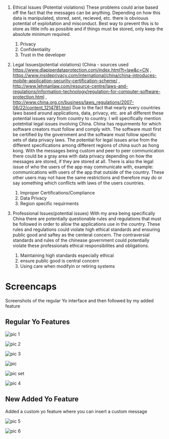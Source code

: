 1. Ethical Issues (Potential violations)
These problems could arise based off the fact that the messages can be anything. Depending on how this data is manipulated, stored, sent, recieved, etc. there is obviouus potential of exploitation and misconduct. Best way to prevent this is to store as little info as possible and if things must be stored, only keep the absolute minimum required.
      1. Privacy
      2. Confidentiality 
      3. Trust in the developer
      
2. Legal Issues(potential violations)
(China - sources used https://www.dlapiperdataprotection.com/index.html?t=law&c=CN , https://www.insideprivacy.com/international/china/china-introduces-mobile-application-security-certification-scheme/ ,
http://www.lehmanlaw.com/resource-centre/laws-and-regulations/information-technology/regulation-for-computer-software-protection.html ,
http://www.china.org.cn/business/laws_regulations/2007-06/22/content_1214781.htm)
Due to the fact that nearly every countries laws based around applications, data, privacy, etc. are all different these potential issues vary from country to country. I will specifically mention potetntial legal issues involving China. China has requirments for which software creators must follow and comply with. The software must first be certified by the government and the software must follow specific sets of data privacy laws. The potential for legal issues arise from the different specifications among different regions of china such as hong kong. With the messages being custom and peer to peer communication there could be a gray area with data privacy depending on how the messages are stored, if they are stored at all. There is also the legal issue of who the users of the app may communicate with, example: communications with users of the app that outside of the country. These other users may not have the same restrictions and therefore may do or say something which conflicts with laws of the users countries.
      1. Improper Certifications/Compliance
      2. Data Privacy
      3. Region specific requirments
 
3. Professional Issues(potential issues) With my area being specifically China there are potentially questionable rules and regulations that must be followed in order to allow the applications use in the country. These rules and regulations could violate high ethical standards and ensuring public good and saftey as the centeral concern. The contraversial standards and rules of the chinease government could potentially violate these professionals ethical responsibilites and obligations.
      1. Maintaining high standards especially ethical
      2. ensure public good is central concern
      3. Using care when modifyin or retiring systems 

# Screencaps
Screenshots of the regular Yo interface and then followed by my added feature


## Regular Yo Features

![pic 1](https://github.com/mrcorydwhite/Midterm-Specs/blob/master/pics/1.PNG)

![pic 2](https://github.com/mrcorydwhite/Midterm-Specs/blob/master/pics/2.PNG)

![pic 3](https://github.com/mrcorydwhite/Midterm-Specs/blob/master/pics/3.PNG)

![pic ](https://github.com/mrcorydwhite/Midterm-Specs/blob/master/pics/notDismiss.PNG)

![pic set](https://github.com/mrcorydwhite/Midterm-Specs/blob/master/pics/noNotificationMain.PNG)

![pic 4](https://github.com/mrcorydwhite/Midterm-Specs/blob/master/pics/4.PNG)

## New Added Yo Feature
Added a custom yo feature where you can insert a custom message

![pic 5](https://github.com/mrcorydwhite/Midterm-Specs/blob/master/pics/5%20newfeature%20pt1.PNG)

![pic 6](https://github.com/mrcorydwhite/Midterm-Specs/blob/master/pics/6%20newfeature%20pt2.PNG)
